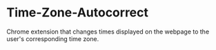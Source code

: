 # Time-Zone-Autocorrect
Chrome extension that changes times displayed on the webpage to the user's corresponding time zone.
